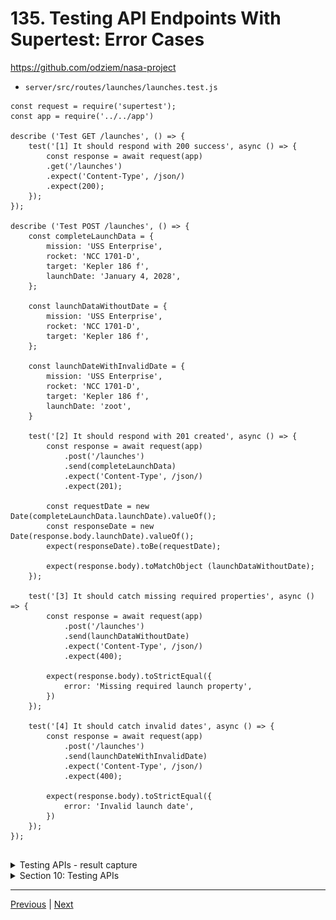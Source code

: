 # 135. Testing API Endpoints With Supertest: Error Cases

https://github.com/odziem/nasa-project

-   `server/src/routes/launches/launches.test.js`

```
const request = require('supertest');
const app = require('../../app')

describe ('Test GET /launches', () => {
    test('[1] It should respond with 200 success', async () => {
        const response = await request(app)
        .get('/launches')
        .expect('Content-Type', /json/)
        .expect(200);
    });
});

describe ('Test POST /launches', () => {
    const completeLaunchData = {
        mission: 'USS Enterprise',
        rocket: 'NCC 1701-D',
        target: 'Kepler 186 f',
        launchDate: 'January 4, 2028',
    };

    const launchDataWithoutDate = {
        mission: 'USS Enterprise',
        rocket: 'NCC 1701-D',
        target: 'Kepler 186 f',  
    };

    const launchDateWithInvalidDate = {
        mission: 'USS Enterprise',
        rocket: 'NCC 1701-D',
        target: 'Kepler 186 f',
        launchDate: 'zoot',
    }

    test('[2] It should respond with 201 created', async () => {
        const response = await request(app)
            .post('/launches')
            .send(completeLaunchData)
            .expect('Content-Type', /json/)
            .expect(201);

        const requestDate = new Date(completeLaunchData.launchDate).valueOf();
        const responseDate = new Date(response.body.launchDate).valueOf();
        expect(responseDate).toBe(requestDate);

        expect(response.body).toMatchObject (launchDataWithoutDate);
    });
    
    test('[3] It should catch missing required properties', async () => {
        const response = await request(app)
            .post('/launches')
            .send(launchDataWithoutDate)
            .expect('Content-Type', /json/)
            .expect(400);

        expect(response.body).toStrictEqual({
            error: 'Missing required launch property',
        })
    });

    test('[4] It should catch invalid dates', async () => {
        const response = await request(app)
            .post('/launches')
            .send(launchDateWithInvalidDate)
            .expect('Content-Type', /json/)
            .expect(400);

        expect(response.body).toStrictEqual({
            error: 'Invalid launch date',
        })
    });
});


```

<details>
  <summary> Testing APIs - result capture </summary>

- run test `npm test-watch`  

<p align="center" >
    <img src="../imags/135_Testing-API-Endpoints-With-Supertest_Error-Cases.png" width="90%" > 
</p> 

</details>

<details>
  <summary> Section 10: Testing APIs </summary>

  - [Codebase: testing-apis](../src/s10_testing-apis/)

</details>

---

[Previous](./134_Testing-API-Endpoints-With-Supertes_POST.md) | [Next](./136_Code-For-This-Section.md)